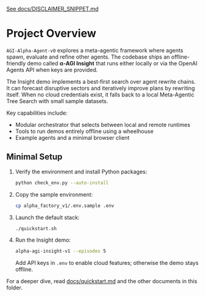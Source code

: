 [See docs/DISCLAIMER_SNIPPET.md](../docs/DISCLAIMER_SNIPPET.md)

# Project Overview

`AGI-Alpha-Agent-v0` explores a meta-agentic framework where agents spawn, evaluate and refine other agents. The codebase ships an offline-friendly demo called **α‑AGI Insight** that runs either locally or via the OpenAI Agents API when keys are provided.

The Insight demo implements a best‑first search over agent rewrite chains. It can forecast disruptive sectors and iteratively improve plans by rewriting itself. When no cloud credentials exist, it falls back to a local Meta-Agentic Tree Search with small sample datasets.

Key capabilities include:

- Modular orchestrator that selects between local and remote runtimes
- Tools to run demos entirely offline using a wheelhouse
- Example agents and a minimal browser client

## Minimal Setup

1. Verify the environment and install Python packages:
   ```bash
   python check_env.py --auto-install
   ```
2. Copy the sample environment:
   ```bash
   cp alpha_factory_v1/.env.sample .env
   ```
3. Launch the default stack:
   ```bash
   ./quickstart.sh
   ```
4. Run the Insight demo:
   ```bash
   alpha-agi-insight-v1 --episodes 5
   ```
   Add API keys in `.env` to enable cloud features; otherwise the demo stays offline.

For a deeper dive, read [docs/quickstart.md](docs/quickstart.md) and the other documents in this folder.
